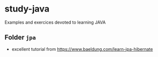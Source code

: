 # study-java

Examples and exercices devoted to learning JAVA

## Folder `jpa`

- excellent tutorial from https://www.baeldung.com/learn-jpa-hibernate



